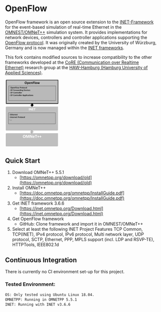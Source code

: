 # OpenFlow
OpenFlow framework is an open source extension to the [INET-Framework](https://inet.omnetpp.org/) for the event-based simulation of real-time Ethernet in the [OMNEST/OMNeT++](https://omnetpp.org/) simulation system. It provides implementations for network devices, controllers and controller applications supporting the [OpenFlow protocol](https://www.opennetworking.org/software-defined-standards/specifications/). It was originally created by the University of Würzburg, Germany and is now managed within the [INET frameworks](https://github.com/inet-framework/openflow).

This fork contains modified sources to increase compatibility to the other frameworks developed at the [CoRE (Communication over Realtime Ethernet)](https://core-researchgroup.de/) research group at the [HAW-Hamburg (Hamburg University of Applied Sciences)](https://www.haw-hamburg.de/english.html).

<img src="/doc/images/OpenFlow.png" alt="OpenFlow Environment" width="35%">

## Quick Start
1. Download OMNeT++ 5.5.1
    * [https://omnetpp.org/download/old](https://omnetpp.org/download/old)
2. Install OMNeT++
    * [https://doc.omnetpp.org/omnetpp/InstallGuide.pdf](https://doc.omnetpp.org/omnetpp/InstallGuide.pdf)
3. Get INET framework 3.6.6
    * [https://inet.omnetpp.org/Download.html](https://inet.omnetpp.org/Download.html)
6. Get OpenFlow framework
    * GitHub: Clone framework and import it in OMNEST/OMNeT++
6. Select at least the following INET Project Features TCP Common, TCP(INET), IPv4 protocol, IPv6 protocol, Multi network layer, UDP protocol, SCTP, Ethernet, PPP, MPLS support (incl. LDP and RSVP-TE), HTTPTools, IEEE802.1d

## Continuous Integration

There is currently no CI environment set-up for this project.

### Tested Environment:  
	OS: Only tested using Ubuntu Linux 18.04.  
	OMNETPP: Running in OMNETPP 5.5.1 
	INET: Running with INET v3.6.6  
